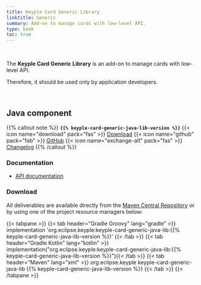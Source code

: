 ```yaml
---
title: Keyple Card Generic Library
linktitle: Generic
summary: Add-on to manage cards with low-level API.
type: book
toc: true
---
```


<br>

The **Keyple Card Generic Library** is an add-on to manage cards with low-level API.

Therefore, it should be used only by application developers.

<br>

## Java component

{{% callout note %}}
**`{{% keyple-card-generic-java-lib-version %}}`**
<span class="component-metadata">{{< icon name="download" pack="fas" >}} [Download](#download)</span>
<span class="component-metadata">{{< icon name="github" pack="fab" >}} [GitHub](https://github.com/eclipse-keyple/keyple-card-generic-java-lib/)</span>
<span class="component-metadata">{{< icon name="exchange-alt" pack="fas" >}} [Changelog](https://github.com/eclipse-keyple/keyple-card-generic-java-lib/blob/main/CHANGELOG.md)</span>
{{% /callout %}}

### Documentation

* [API documentation](https://eclipse-keyple.github.io/keyple-card-generic-java-lib)

### Download

All deliverables are available directly from the [Maven Central Repository](https://central.sonatype.com/search?q=keyple-card-generic-java-lib) or by using one of the project resource managers below:

{{< tabpane >}}
{{< tab header="Gradle Groovy" lang="gradle" >}}
implementation 'org.eclipse.keyple:keyple-card-generic-java-lib:{{% keyple-card-generic-java-lib-version %}}'
{{< /tab >}}
{{< tab header="Gradle Kotlin" lang="kotlin" >}}
implementation("org.eclipse.keyple:keyple-card-generic-java-lib:{{% keyple-card-generic-java-lib-version %}}"){{< /tab >}}
{{< tab header="Maven" lang="xml" >}}
<dependency>
  <groupId>org.eclipse.keyple</groupId>
  <artifactId>keyple-card-generic-java-lib</artifactId>
  <version>{{% keyple-card-generic-java-lib-version %}}</version>
</dependency>
{{< /tab >}}
{{< /tabpane >}}